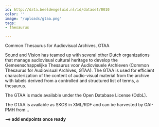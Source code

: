 ```yaml
---
id: http://data.beeldengeluid.nl/id/dataset/0010
color: ''
image: "/uploads/gtaa.png"
tags:
- thesaurus

---
```

Common Thesaurus for Audiovisual Archives, GTAA

Sound and Vision has teamed up with several other Dutch organizations that manage audiovisual cultural heritage to develop the Gemeenschappelijke Thesaurus voor Audiovisuele Archieven (Common Thesaurus for Audiovisual Archives, GTAA). The GTAA is used for efficient characterization of the content of audio-visual material from the archive with labels derived from a controlled and structured list of terms, a thesaurus.

The GTAA is made available under the Open Database License (OdbL).

The GTAA is available as SKOS in XML/RDF and can be harvested by OAI-PMH from...

**--> add endpoints once ready** 